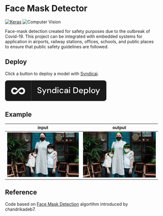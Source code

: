 # Face Mask Detector
[![Keras](https://img.shields.io/badge/Framework-Keras-79FFE1)](https://keras.io/)
![Computer Vision](https://img.shields.io/badge/Type-Computer%20Vision-79FFE1)

Face-mask detection created for safety purposes due to the outbreak of Covid-19. This project can be integrated with embedded systems for application in airports, railway stations, offices, schools, and public places to ensure that public safety guidelines are followed.

## Deploy 
Click a button to deploy a model with [Syndicai](https://syndicai.co).

[![Syndicai-Deploy](https://raw.githubusercontent.com/syndicai/brand/main/button/deploy.svg)](https://app.syndicai.co/newModel?repository=https://github.com/syndicai/models/tree/master/keras/face_mask_detector)

## Example

| input | output |
| --- | --- |
| <img src="sample_data/image.jpg" width="410"> | <img src="sample_data/output_image.png" width="410"> |


## Reference
Code based on [Face Mask Detection](https://github.com/chandrikadeb7/Face-Mask-Detection) algortihm introduced by chandrikadeb7.
